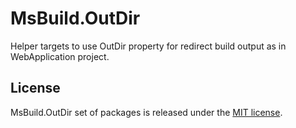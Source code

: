 # MsBuild.OutDir

Helper targets to use OutDir property for redirect build output as in WebApplication project.


## License

MsBuild.OutDir set of packages is released under the [MIT license](http://www.opensource.org/licenses/MIT).